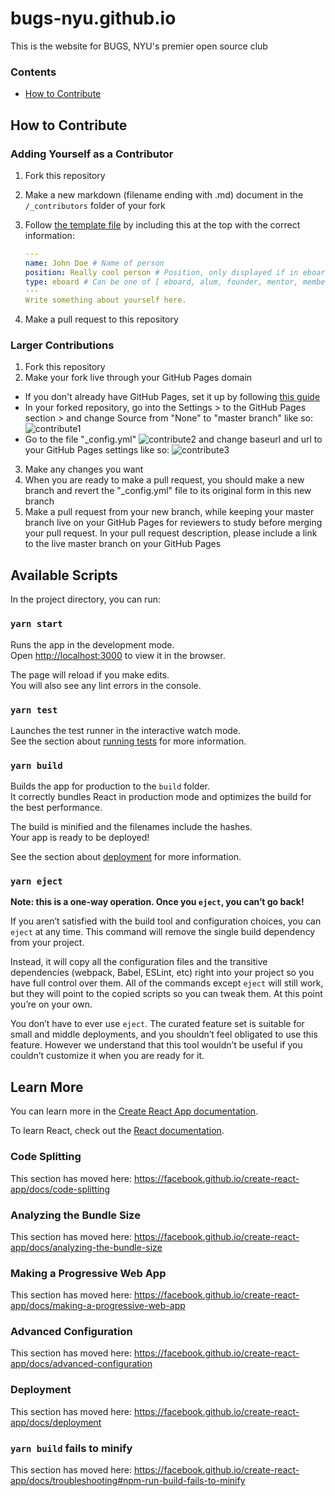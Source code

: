 # bugs-nyu.github.io

This is the website for BUGS, NYU's premier open source club

### Contents

- [How to Contribute](#how-to-contribute)

## How to Contribute

### Adding Yourself as a Contributor

1. Fork this repository
2. Make a new markdown (filename ending with .md) document in the `/_contributors`
   folder of your fork
3. Follow [the template file](_contributors/.template.md) by including this at the top
   with the correct information:

   ```yaml
   ---
   name: John Doe # Name of person
   position: Really cool person # Position, only displayed if in eboard
   type: eboard # Can be one of [ eboard, alum, founder, mentor, member ]
   ---
   Write something about yourself here.
   ```

4. Make a pull request to this repository

### Larger Contributions

1. Fork this repository
2. Make your fork live through your GitHub Pages domain

- If you don't already have GitHub Pages, set it up by following [this guide][gh-pages]
- In your forked repository, go into the Settings > to the GitHub Pages section > and change Source from "None" to "master branch" like so:
  ![contribute1](assets/img/contribute1.png)
- Go to the file "\_config.yml"
  ![contribute2](assets/img/contribute2.png)
  and change baseurl and url to your GitHub Pages settings like so:
  ![contribute3](assets/img/contribute3.png)

3. Make any changes you want
4. When you are ready to make a pull request, you should make a new branch and revert the "\_config.yml" file to its original form in this new branch
5. Make a pull request from your new branch, while keeping your master branch live on your GitHub Pages for reviewers to study before merging your pull request. In your pull request description, please include a link to the live master branch on your GitHub Pages

[gh-pages]: https://guides.github.com/features/pages/

## Available Scripts

In the project directory, you can run:

### `yarn start`

Runs the app in the development mode.<br />
Open [http://localhost:3000](http://localhost:3000) to view it in the browser.

The page will reload if you make edits.<br />
You will also see any lint errors in the console.

### `yarn test`

Launches the test runner in the interactive watch mode.<br />
See the section about [running tests](https://facebook.github.io/create-react-app/docs/running-tests) for more information.

### `yarn build`

Builds the app for production to the `build` folder.<br />
It correctly bundles React in production mode and optimizes the build for the best performance.

The build is minified and the filenames include the hashes.<br />
Your app is ready to be deployed!

See the section about [deployment](https://facebook.github.io/create-react-app/docs/deployment) for more information.

### `yarn eject`

**Note: this is a one-way operation. Once you `eject`, you can’t go back!**

If you aren’t satisfied with the build tool and configuration choices, you can `eject` at any time. This command will remove the single build dependency from your project.

Instead, it will copy all the configuration files and the transitive dependencies (webpack, Babel, ESLint, etc) right into your project so you have full control over them. All of the commands except `eject` will still work, but they will point to the copied scripts so you can tweak them. At this point you’re on your own.

You don’t have to ever use `eject`. The curated feature set is suitable for small and middle deployments, and you shouldn’t feel obligated to use this feature. However we understand that this tool wouldn’t be useful if you couldn’t customize it when you are ready for it.

## Learn More

You can learn more in the [Create React App documentation](https://facebook.github.io/create-react-app/docs/getting-started).

To learn React, check out the [React documentation](https://reactjs.org/).

### Code Splitting

This section has moved here: https://facebook.github.io/create-react-app/docs/code-splitting

### Analyzing the Bundle Size

This section has moved here: https://facebook.github.io/create-react-app/docs/analyzing-the-bundle-size

### Making a Progressive Web App

This section has moved here: https://facebook.github.io/create-react-app/docs/making-a-progressive-web-app

### Advanced Configuration

This section has moved here: https://facebook.github.io/create-react-app/docs/advanced-configuration

### Deployment

This section has moved here: https://facebook.github.io/create-react-app/docs/deployment

### `yarn build` fails to minify

This section has moved here: https://facebook.github.io/create-react-app/docs/troubleshooting#npm-run-build-fails-to-minify
